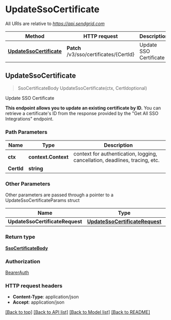 # UpdateSsoCertificate

All URIs are relative to *https://api.sendgrid.com*

Method | HTTP request | Description
------------- | ------------- | -------------
[**UpdateSsoCertificate**](UpdateSsoCertificate.md#UpdateSsoCertificate) | **Patch** /v3/sso/certificates/{CertId} | Update SSO Certificate



## UpdateSsoCertificate

> SsoCertificateBody UpdateSsoCertificate(ctx, CertIdoptional)

Update SSO Certificate

**This endpoint allows you to update an existing certificate by ID.**  You can retrieve a certificate's ID from the response provided by the \"Get All SSO Integrations\" endpoint.

### Path Parameters


Name | Type | Description
------------- | ------------- | -------------
**ctx** | **context.Context** | context for authentication, logging, cancellation, deadlines, tracing, etc.
**CertId** | **string** | 

### Other Parameters

Other parameters are passed through a pointer to a UpdateSsoCertificateParams struct


Name | Type | Description
------------- | ------------- | -------------
**UpdateSsoCertificateRequest** | [**UpdateSsoCertificateRequest**](UpdateSsoCertificateRequest.md) | 

### Return type

[**SsoCertificateBody**](SsoCertificateBody.md)

### Authorization

[BearerAuth](../README.md#BearerAuth)

### HTTP request headers

- **Content-Type**: application/json
- **Accept**: application/json

[[Back to top]](#) [[Back to API list]](../README.md#documentation-for-api-endpoints)
[[Back to Model list]](../README.md#documentation-for-models)
[[Back to README]](../README.md)

